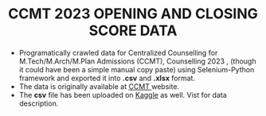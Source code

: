 <h1 align = 'center'>
  CCMT 2023 OPENING AND CLOSING SCORE DATA 
</h1>

  <p align = 'center'>
    <ul>
      <li>
        Programatically crawled data for Centralized Counselling for M.Tech/M.Arch/M.Plan Admissions (CCMT),  Counselling 2023 , (though it could have been a simple manual copy paste) using Selenium-Python framework and exported it into <b>.csv</b> and <b>.xlsx</b> format.
      </li>
      <li>
        The data is originally available at  <a href = 'https://admissions.nic.in/ccmt/applicant/report/ORCRReport.aspx?boardid=105012321'>CCMT </a> website.
      </li>
      <li>
        The <b>csv</b> file has been uploaded on <a href = 'https://www.kaggle.com/datasets/shubhamv0918/ccmt-2023-opening-and-closing-score-data/settings'>Kaggle</a> as well. Vist for data description.
      </li>
    </ul>

